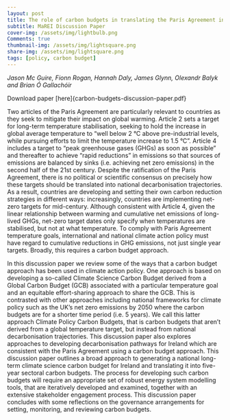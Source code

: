 ```yaml
---
layout: post
title: The role of carbon budgets in translating the Paris Agreement into national climate policy
subtitle: MaREI Discussion Paper
cover-img: /assets/img/lightbulb.png
Comments: true
thumbnail-img: /assets/img/lightsquare.png
share-img: /assets/img/lightsquare.png
tags: [policy, carbon budget]
---
```


*Jason Mc Guire, Fionn Rogan, Hannah Daly, James Glynn, Olexandr Balyk and Brian Ó Gallachóir*

Download paper [here]{carbon-budgets-discussion-paper.pdf}

Two articles of the Paris Agreement are particularly relevant to countries as they seek to mitigate their impact on  global  warming.  Article  2  sets  a  target  for  long-term  temperature  stabilisation,  seeking  to  hold  the increase in global average temperature to “well below 2 °C above pre-industrial levels, while pursuing efforts to limit the temperature increase to 1.5 °C”. Article 4 includes a target to “peak greenhouse gases (GHGs) as soon as possible” and thereafter to achieve “rapid reductions” in emissions so that sources of emissions are balanced  by  sinks  (i.e.  achieving  net  zero  emissions)  in  the  second  half  of  the  21st  century. Despite the ratification of the Paris Agreement, there is no political or scientific consensus on precisely how these targets should  be  translated  into  national  decarbonisation  trajectories.  As  a  result,  countries  are  developing  and setting their own carbon reduction strategies in different ways: increasingly, countries are implementing net-zero  targets  for  mid-century. Although consistent  with  Article  4,  given  the  linear  relationship  between warming  and  cumulative  net  emissions  of  long-lived  GHGs, net-zero  target  dates only specify  when temperatures  are  stabilised,  but  not  at  what  temperature. To  comply with  Paris  Agreement  temperature goals,  international  and  national  climate  action  policy  must  have  regard  to  cumulative  reductions  in  GHG emissions, not just single year targets. Broadly, this requires a carbon budget approach.  

In this discussion paper we review some of the ways that a carbon budget approach has been used in climate action policy. One approach is based on developing a so-called Climate Science Carbon Budget derived from a Global Carbon Budget (GCB) associated with a particular temperature goal and an equitable effort-sharing approach  to  share  the  GCB.  This  is  contrasted  with  other  approaches  including  national  frameworks  for climate policy such as the UK’s net zero emissions by 2050 where the carbon budgets are for a shorter time period (i.e. 5 years). We call this latter approach Climate Policy Carbon Budgets, that is carbon budgets that aren’t derived from a global temperature target, but instead from national decarbonisation trajectories. This discussion  paper also  explores  approaches  to  developing  decarbonisation  pathways  for  Ireland  which  are consistent with the Paris Agreement using a carbon budget approach. This discussion paper outlines a broad approach to generating a national long-term climate science carbon budget for Ireland and translating it into five-year sectoral carbon  budgets.  The  process  for  developing  such  carbon  budgets  will  require  an appropriate  set  of  robust  energy  system  modelling  tools,  that  are  iteratively  developed  and  examined, together with  an  extensive  stakeholder  engagement  process.  This  discussion  paper  concludes  with  some reflections on the governance arrangements for setting, monitoring, and reviewing carbon budgets. 
